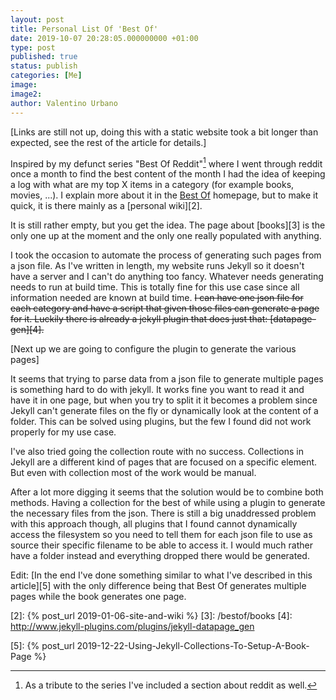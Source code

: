```yaml
---
layout: post
title: Personal List Of 'Best Of'
date: 2019-10-07 20:28:05.000000000 +01:00
type: post
published: true
status: publish
categories: [Me]
image:
image2:
author: Valentino Urbano
---
```


[Links are still not up, doing this with a static website took a bit longer than expected, see the rest of the article for details.]

Inspired by my defunct series "Best Of Reddit"[^1] where I went through reddit once a month to find the best content of the month I had the idea of keeping a log with what are my top X items in a category (for example books, movies, ...). I explain more about it in the [Best Of][1] homepage, but to make it quick, it is there mainly as a [personal wiki][2].

It is still rather empty, but you get the idea. The page about [books][3] is the only one up at the moment and the only one really populated with anything.

I took the occasion to automate the process of generating such pages from a json file. As I've written in length, my website runs Jekyll so it doesn't have a server and I can't do anything too fancy. Whatever needs generating needs to run at build time. This is totally fine for this use case since all information needed are known at build time. <s>I can have one json file for each category and have a script that given those files can generate a page for it. Luckily there is already a jekyll plugin that does just that: [datapage-gen][4].</s>

[Next up we are going to configure the plugin to generate the various pages]

It seems that trying to parse data from a json file to generate multiple pages is something hard to do with jekyll. It works fine you want to read it and have it in one page, but when you try to split it it becomes a problem since Jekyll can't generate files on the fly or dynamically look at the content of a folder. This can be solved using plugins, but the few I found did not work properly for my use case.

I've also tried going the collection route with no success. Collections in Jekyll are a different kind of pages that are focused on a specific element. But even with collection most of the work would be manual.

After a lot more digging it seems that the solution would be to combine both methods. Having a collection for the best of while using a plugin to generate the necessary files from the json. There is still a big unaddressed problem with this approach though, all plugins that I found cannot dynamically access the filesystem so you need to tell them for each json file to use as source their specific filename to be able to access it. I would much rather have a folder instead and everything dropped there would be generated.

Edit: [In the end I've done something similar to what I've described in this article][5] with the only difference being that Best Of generates multiple pages while the book generates one page.

[1]: /bestof

[2]: {% post_url 2019-01-06-site-and-wiki %}
[3]: /bestof/books
[4]: http://www.jekyll-plugins.com/plugins/jekyll-datapage_gen

<!-- [1]: http://www.valentinourbano.com/bestof
[2]: http://www.valentinourbano.com/site-and-wiki.html
[3]: http://www.valentinourbano.com/bestof/books -->

[5]: {% post_url 2019-12-22-Using-Jekyll-Collections-To-Setup-A-Book-Page %}

[^1]: As a tribute to the series I've included a section about reddit as well.
